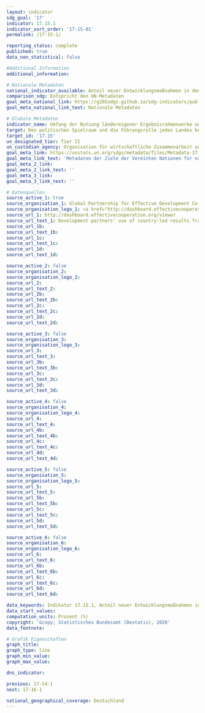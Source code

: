 ```yaml
---
layout: indicator
sdg_goal: '17'
indicator: 17.15.1
indicator_sort_order: '17-15-01'
permalink: /17-15-1/

reporting_status: complete
published: true
data_non_statistical: false

#Additional Information
additional_information: 

# Nationale Metadaten
national_indicator_available: Anteil neuer Entwicklungsmaßnahmen in den länderspezifischen Ergebnisframeworks von Gebern von Entwicklungszusammenarbeit<br> Anteil der Ergebnisindikatoren in den länderspezifischen Ergebnisframeworks von Gebern von Entwicklungszusammenarbeit<br> Anteil von Ergebnisindikatoren, die von Gebern von Entwicklungszusammenarbeit unter Einsatz von Regierungsquellen und Monitoringsystemen überwacht werden
comparison_sdg: Entspricht den UN-Metadaten
goal_meta_national_link: https://g205sdgs.github.io/sdg-indicators/public/MetaDe/17.15.1.pdf
goal_meta_national_link_text: Nationale Metadaten

# Globale Metadaten
indicator_name: Umfang der Nutzung ländereigener Ergebnisrahmenwerke und Planungsinstrumente durch Geber von Entwicklungszusammenarbeit
target: Den politischen Spielraum und die Führungsrolle jedes Landes bei der Festlegung und Umsetzung von Politiken zur Armutsbeseitigung und für nachhaltige Entwicklung respektieren
target_id: '17.15'
un_designated_tier: Tier II
un_custodian_agency: Organisation für wirtschaftliche Zusammenarbeit und Entwicklung (OECD)/Entwicklungsprogramm der Vereinten Nationen (UNDP)
goal_meta_link: https://unstats.un.org/sdgs/metadata/files/Metadata-17-15-01.pdf
goal_meta_link_text: 'Metadaten der Ziele der Vereinten Nationen für nachhaltige Entwicklung'
goal_meta_2_link: 
goal_meta_2_link_text: ''
goal_meta_3_link: 
goal_meta_3_link_text: ''

# Datenquellen
source_active_1: true
source_organisation_1: Global Partnership for Effective Development Co-operation
source_organisation_logo_1: <a href="http://dashboard.effectivecooperation.org/viewer"><img src="https://g205sdgs.github.io/sdg-indicators/public/logos/global.png" alt="Logo global" /></a>
source_url_1: http://dashboard.effectivecooperation.org/viewer
source_url_text_1: Development partners' use of country-led results frameworks - New development interventions draw their objectives from country-led results frameworks
source_url_1b: 
source_url_text_1b: 
source_url_1c: 
source_url_text_1c: 
source_url_1d: 
source_url_text_1d: 

source_active_2: false
source_organisation_2: 
source_organisation_logo_2: 
source_url_2: 
source_url_text_2: 
source_url_2b: 
source_url_text_2b: 
source_url_2c: 
source_url_text_2c: 
source_url_2d: 
source_url_text_2d: 

source_active_3: false
source_organisation_3: 
source_organisation_logo_3: 
source_url_3: 
source_url_text_3: 
source_url_3b: 
source_url_text_3b: 
source_url_3c: 
source_url_text_3c: 
source_url_3d: 
source_url_text_3d: 

source_active_4: false
source_organisation_4: 
source_organisation_logo_4: 
source_url_4: 
source_url_text_4: 
source_url_4b: 
source_url_text_4b: 
source_url_4c: 
source_url_text_4c: 
source_url_4d: 
source_url_text_4d: 

source_active_5: false
source_organisation_5: 
source_organisation_logo_5: 
source_url_5: 
source_url_text_5: 
source_url_5b: 
source_url_text_5b: 
source_url_5c: 
source_url_text_5c: 
source_url_5d: 
source_url_text_5d: 

source_active_6: false
source_organisation_6: 
source_organisation_logo_6: 
source_url_6: 
source_url_text_6: 
source_url_6b: 
source_url_text_6b: 
source_url_6c: 
source_url_text_6c: 
source_url_6d: 
source_url_text_6d: 

data_keywords: Indikator 17.15.1, Anteil neuer Entwicklungsmaßnahmen in den länderspezifischen Ergebnisframeworks von Gebern von Entwicklungszusammenarbeit, Anteil der Ergebnisindikatoren in den länderspezifischen Ergebnisframeworks von Gebern von Entwicklungszusammenarbeit, Anteil von Ergebnisindikatoren, die von Gebern von Entwicklungszusammenarbeit unter Einsatz von Regierungsquellen und Monitoringsystemen überwacht werden, Organisation für wirtschaftliche Zusammenarbeit und Entwicklung (OECD),  Entwicklungsprogramm der Vereinten Nationen (UNDP)
data_start_values:
computation_units: Prozent (%)
copyright: '&copy; Statistisches Bundesamt (Destatis), 2020'
data_footnote: 

# Grafik Eigenschaften
graph_title: 
graph_type: line
graph_min_value: 
graph_max_value: 

dns_indicator: 

previous: 17-14-1
next: 17-16-1

national_geographical_coverage: Deutschland
---
```



